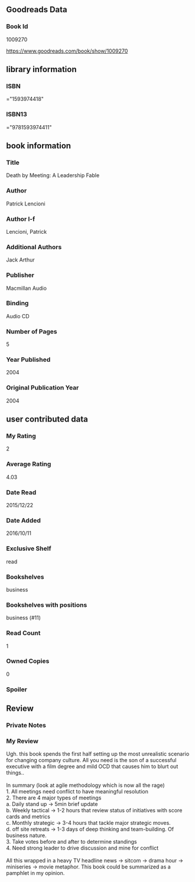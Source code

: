 <!-- This template shows how to bulk convert all columns of data into one markdown file -->
<!-- caveat: KeyError if there's a mismatch. Empty values output nothing -->

## Goodreads Data

### Book Id 

1009270

https://www.goodreads.com/book/show/1009270

## library information

### ISBN 
="1593974418"

### ISBN13 
="9781593974411"

## book information

### Title
Death by Meeting: A Leadership Fable

### Author 
Patrick Lencioni

### Author l-f 
Lencioni, Patrick

### Additional Authors
Jack Arthur

### Publisher 
Macmillan Audio

### Binding
Audio CD

### Number of Pages
5

### Year Published
2004

### Original Publication Year 
2004

## user contributed data

### My Rating
2

### Average Rating
4.03

### Date Read
2015/12/22

### Date Added
2016/10/11

### Exclusive Shelf
read

### Bookshelves
business

### Bookshelves with positions
business (#11)

### Read Count
1

### Owned Copies
0

### Spoiler 


## Review

### Private Notes


### My Review
Ugh. this book spends the first half setting up the most unrealistic scenario for changing company culture. All you need is the son of a successful executive with a film degree and mild OCD that causes him to blurt out things..<br/><br/>In summary (look at agile methodology which is now all the rage)<br/>1. All meetings need conflict to have meaningful resolution<br/>2. There are 4 major types of meetings<br/>  a. Daily stand up -> 5min brief update<br/>  b. Weekly tactical -> 1-2 hours that review status of initiatives with score cards and metrics<br/>  c. Monthly strategic -> 3-4 hours that tackle major strategic moves.<br/>  d. off site retreats -> 1-3 days of deep thinking and team-building. Of business nature.<br/>3. Take votes before and after to determine standings<br/>4. Need strong leader to drive discussion and mine for conflict<br/><br/>All this wrapped in a heavy TV headline news -> sitcom -> drama hour -> miniseries -> movie metaphor. This book could be summarized as a pamphlet in my opinion.
